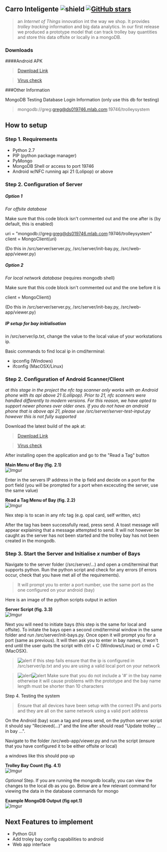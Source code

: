 ## Carro Inteligente ![shield](https://img.shields.io/github/issues/The-Scrum-Masters/carro-inteligente.svg) [![GitHub stars](https://img.shields.io/github/stars/The-Scrum-Masters/carro-inteligente.svg)](https://github.com/The-Scrum-Masters/carro-inteligente/stargazers)
> an *Internet of Things* innovation int the way we shop. It provides *trolley tracking* information and big data analytics. In our first release we produced a prototype model that can track trolley bay quantities and store this data offsite or locally in a mongoDB.

### Downloads
####Android APK

>[Download Link](https://drive.google.com/file/d/0BxTFdcq6C-VZMHVLQW5VVHZwTEE/view?usp=sharing)

>[Virus check](https://www.virustotal.com/en/file/dd549091ed47f84ed913c35e164f5309b65448eb52374cf62885e0cbb69525bd/analysis/1473392560/)


###Other Information

MongoDB Testing Database Login Information (only use this db for testing)
>mongodb://greg:greg@ds019746.mlab.com:19746/trolleysystem

## How to setup

### Step 1. Requirements
- Python 2.7
- PIP (python package manager)
- PyMongo
- MongoDB Shell or access to port 19746
- Android w/NFC running api 21 (Lolipop) or above

### Step 2. Configuration of  Server

##### Option 1
*For offsite database*

Make sure that this code block isn't commented out and the one after is (by default, this is enabled)

uri = "mongodb://greg:greg@ds019746.mlab.com:19746/trolleysystem"
client = MongoClient(uri)						

(Do this in /src/server/server.py, /src/server/init-bay.py, /src/web-app/viewer.py)

##### Option 2
*For local network database* (requires mongodb shell)

Make sure that this code block isn't commented out and the one before it is

client = MongoClient()						

(Do this in /src/server/server.py, /src/server/init-bay.py, /src/web-app/viewer.py)

##### IP setup for bay initialisation

in /src/server/ip.txt, change the value to the local value of your workstations ip.

Basic commands to find local ip in cmd/terminal:
- ipconfig (Windows)
- ifconfig (MacOSX/Linux)

### Step 2. Configuration of Android Scanner/Client
*at this stage in the project the nfc tag scanner only works with an Android phone with its api above 21 (Lollipop). Prior to 21, nfc scanners were handled differently to modern versions. For this reason, we have opted to support newer phones over older ones. If you do not have an android phone that is above api 21, please use /src/server/server-test-input.py however this is not fully supported*

Download the latest build of the apk at:
>[Download Link](https://drive.google.com/file/d/0BxTFdcq6C-VZMHVLQW5VVHZwTEE/view?usp=sharing)

>[Virus check](https://www.virustotal.com/en/file/dd549091ed47f84ed913c35e164f5309b65448eb52374cf62885e0cbb69525bd/analysis/1473392560/)

After installing open the application and go to the "Read a Tag" button

**Main Menu of Bay (fig. 2.1)**             
![Imgur](http://i.imgur.com/K7dUdtJ.png)

Enter in the servers IP address in the ip field and decide on a port for the port field (you will be prompted for a port when excecuting the server, use the same value)

**Read a Tag Menu of Bay (fig. 2.2)**             
![Imgur](http://i.imgur.com/8BKiogu.png)

Nex step is to scan in any nfc tag (e.g. opal card, self written, etc)

After the tag has been successfully read, press send. A toast message will appear explaining that a message attempted to send. It will not however be caught as the server has not been started and the trolley bay has not been created in the mongodb.

### Step 3. Start the Server and Initialise *x* number of Bays

Navigate to the server folder (/src/server/...) and open a cmd/terminal that supports python. Run the python script and check for any errors (if errors occur, check that you have met all of the requirements).
>It will prompt you to enter a port number, use the same port as the one configured on your android (bay)

Here is an image of the python scripts output in action

**Server Script (fig. 3.3)**             
![Imgur](http://i.imgur.com/L2tUZBm.png)

Next you will need to initiate bays (this step is the same for local and offsite). To initate the bays open a second cmd/terminal window in the same folder and run /src/server/init-bays.py. Once open it will prompt you for a port (same as previous). It will then ask you to enter in bay names, it won't end until the user quits the script with ctrl + C (Windows/Linux) or cmd + C (MacOSX).

>![alert](http://media.uninen.net/admin/img/icon-alert.svg) if this step fails ensure that the ip is configured in /src/server/ip.txt and you are using a valid local port on your network

>![alert](http://media.uninen.net/admin/img/icon-alert.svg)![alert](http://media.uninen.net/admin/img/icon-alert.svg) Make sure that you do not include a '#' in the bay name otherwise it will cause problems with the prototype and the bay name length must be shorter than 10 characters

Step 4. Testing the system

>Ensure that all devices have been setup with the correct IPs and ports and they are all on the same network using a valid port address

On the Android (bay) scan a tag and press send, on the python server script it should say "Recieved(...)" and the line after should read "Update trolley ... in bay ...".

Navigate to the folder /src/web-app/viewer.py and run the script (ensure that you have configured it to be either offsite or local)

a windows like this should pop up

**Trolley Bay Count (fig. 4.1)**             
![Imgur](http://i.imgur.com/foDIebQ.png)


*Optional* Step. If you are running the mongodb locally, you can view the changes to the local db as you go. Below are a few relevant command for viewing the data in the database
commands for mongo


**Example MongoDB Output (fig opt.1)**                          
![Imgur](http://i.imgur.com/lPmiJ58.png)


## Next Features to implement
- Python GUI
- Add troley bay config capabilities to android
- Web app interface
